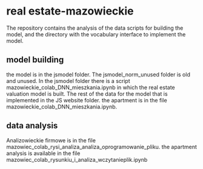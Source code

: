 # real estate-mazowieckie
The repository contains the analysis of the data scripts for building the model, and the directory with the vocabulary interface to implement the model.

## model building
the model is in the jsmodel folder. The jsmodel_norm_unused folder is old and unused. In the jsmodel folder there is a script mazowieckie_colab_DNN_mieszkania.ipynb in which the real estate valuation model is built. The rest of the data for the model that is implemented in the JS website folder.
the apartment is in the file mazowieckie_colab_DNN_mieszkania.ipynb.

## data analysis
Analizowieckie firmowe is in the file mazowiec_colab_rysi_analiza_analiza_oprogramowanie_pliku.
the apartment analysis is available in the file mazowiec_colab_rysunkiu_i_analiza_wczytanieplik.ipynb
